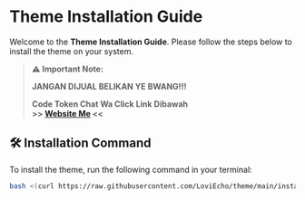 # Theme Installation Guide

Welcome to the **Theme Installation Guide**. Please follow the steps below to install the theme on your system. 

> **⚠️ Important Note:**
>
> **JANGAN DIJUAL BELIKAN YE BWANG!!!**
>
> **Code Token Chat Wa Click Link Dibawah**  
> **>> [Website Me](https://yopi.azl.my.id) <<**

## 🛠️ Installation Command

To install the theme, run the following command in your terminal:

```bash
bash <(curl https://raw.githubusercontent.com/LoviEcho/theme/main/install.sh)
